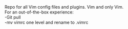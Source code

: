 Repo for all Vim config files and plugins. Vim and only Vim.  
For an out-of-the-box experience:  
-Git pull <repo>  
-mv vimrc one level and rename to .vimrc
